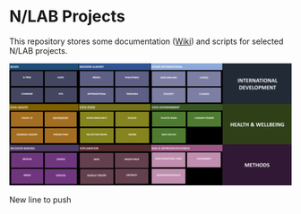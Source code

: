# N/LAB Projects
This repository stores some documentation ([Wiki](https://github.com/NLAB-admin/projects/wiki)) and scripts for selected N/LAB projects.

![NLAB projects picture](NLAB&#32;projects.png)

New line to push

